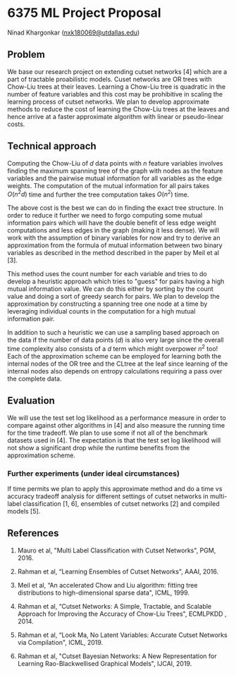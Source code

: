 # 6375 ML Project Proposal

Ninad Khargonkar (nxk180069@utdallas.edu)

## Problem

We base our research project on extending cutset networks [4] which are a part of
tractable proabilistic models. Cuset networks are OR trees with Chow-Liu trees
at their leaves. Learning a Chow-Liu tree is quadratic in the number of 
feature variables and this cost may be prohibitive in scaling the learning
process of cutset networks. We plan to develop approximate methods to reduce the
cost of learning the Chow-Liu trees at the leaves and hence arrive at a faster
approximate algorithm with linear or pseudo-linear costs.


## Technical approach

Computing the Chow-Liu of $d$ data points with $n$ feature variables involves
finding the maximum spanning tree of the graph with nodes as the feature
variables and the pairwise mutual information for all variables as the edge 
weights. The computation of the mutual information for all pairs takes 
$O(n^2 d)$ time and further the tree computation takes $O(n^2)$ time.

The above cost is the best we can do in finding the exact tree structure. 
In order to reduce it further we need to forgo computing some mutual information
pairs which will have the double benefit of less edge weight computations and 
less edges in the graph (making it less dense). We will work with the assumption
of binary variables for now and try to derive an approximation from the formula
of mutual information between two binary variables as described in the method
described in the paper by Meil et al [3].

This method uses the count number for each variable and tries to do develop a
heuristic approach which tries to "guess" for pairs having a high mutual 
information value. We can do this either by sorting by the count value and 
doing a sort of greedy search for pairs. We plan to develop the approximation by
constructing a spanning tree one node at a time by leveraging individual counts
in the computation for a high mutual information pair.

In addition to such a heuristic we can use a sampling based approach on the data
if the number of data points ($d$) is also very large since the overall time 
complexity also consists of a $d$ term which might overpower $n^2$ too!
Each of the approximation scheme can be
employed for learning both the internal nodes of the OR tree and the CLtree at 
the leaf since learning of the internal nodes also depends on entropy 
calculations requiring a pass over the complete data.

## Evaluation

We will use the test set log likelihood as a performance measure in order to
compare against other algorithms in [4] and also measure the running time for 
the time tradeoff. We plan to use some if not all of the benchmark datasets 
used in [4]. The expectation is that the test set log likelihood will not
show a significant drop while the runtime benefits from the approximation 
scheme.

### Further experiments (under ideal circumstances)

If time permits we plan to apply this approximate method and do
a time vs accuracy tradeoff analysis for different settings of cutset networks 
in multi-label classification [1, 6], ensembles of cutset networks [2] and 
compiled models [5]. 


## References

1. Mauro et al, "Multi Label Classification with Cutset Networks", PGM, 2016.

2. Rahman et al, “Learning Ensembles of Cutset Networks", AAAI, 2016.

3. Meil et al, “An accelerated Chow and Liu algorithm: fitting tree distributions to high-dimensional sparse data", ICML, 1999.

4. Rahman et al, “Cutset Networks: A Simple, Tractable, and Scalable Approach for Improving the Accuracy of Chow-Liu Trees", ECMLPKDD , 2014.

5. Rahman et al, “Look Ma, No Latent Variables: Accurate Cutset Networks via Compilation", ICML, 2019.

6. Rahman et al, "Cutset Bayesian Networks: A New Representation for Learning
   Rao-Blackwellised Graphical Models", IJCAI, 2019.

